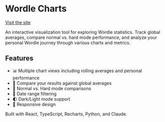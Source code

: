 # Wordle Charts

[Visit the site](https://www.wordlecharts.crtez.dev)

An interactive visualization tool for exploring Wordle statistics. Track global averages, compare normal vs. hard mode performance, and analyze your personal Wordle journey through various charts and metrics.

## Features

- 📊 Multiple chart views including rolling averages and personal performance
- 🎯 Compare your results against global averages
- 🔄 Normal vs. Hard mode comparisons
- 📅 Date range filtering
- 🌓 Dark/Light mode support
- 📱 Responsive design

Built with React, TypeScript, Recharts, Python, and Claude.